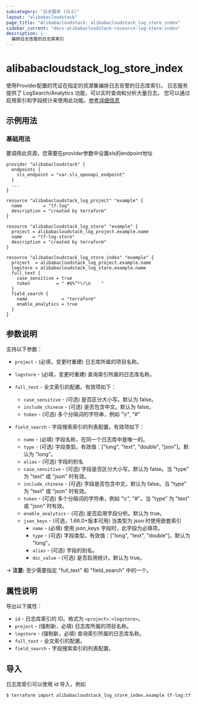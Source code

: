 ```yaml
---
subcategory: "日志服务 (SLS)"
layout: "alibabacloudstack"
page_title: "Alibabacloudstack: alibabacloudstack_log_store_index"
sidebar_current: "docs-alibabacloudstack-resource-log-store-index"
description: |-
  编排日志告警的日志库索引
---
```


# alibabacloudstack_log_store_index

使用Provider配置的凭证在指定的资源集编排日志告警的日志库索引。
日志服务提供了 LogSearch/Analytics 功能，可以实时查询和分析大量日志。
您可以通过启用索引和字段统计来使用此功能。[参考详细信息](https://www.alibabacloud.com/help/doc-detail/43772.htm)

## 示例用法

### 基础用法
要调用此资源，您需要在provider参数中设置sls的endpoint地址
```
provider "alibabacloudstack" {
  endpoints {
    sls_endpoint = "var.sls_openapi_endpoint"
  }
  ...
}

resource "alibabacloudstack_log_project" "example" {
  name        = "tf-log"
  description = "created by terraform"
}

resource "alibabacloudstack_log_store" "example" {
  project = alibabacloudstack_log_project.example.name
  name    = "tf-log-store"
  description = "created by terraform"
}

resource "alibabacloudstack_log_store_index" "example" {
  project  = alibabacloudstack_log_project.example.name
  logstore = alibabacloudstack_log_store.example.name
  full_text {
    case_sensitive = true
    token          = " #$%^*\r\n	"
  }
  field_search {
    name             = "terraform"
    enable_analytics = true
  }
}
```


## 参数说明

支持以下参数：

* `project` - (必填，变更时重建) 日志库所属的项目名称。
* `logstore` - (必填，变更时重建) 查询索引所属的日志库名称。
* `full_text` - 全文索引的配置。有效项如下：
    * `case_sensitive` - (可选) 是否区分大小写。默认为 false。
    * `include_chinese` - (可选) 是否包含中文。默认为 false。
    * `token` - (可选) 多个分隔词的字符串，例如 "\r", "#"

* `field_search` - 字段搜索索引的列表配置。有效项如下：
    * `name` - (必填) 字段名称，在同一个日志库中是唯一的。
    * `type` - (可选) 字段类型。有效值：["long", "text", "double", "json"]。默认为 "long"。
    * `alias` - (可选) 字段的别名
    * `case_sensitive` - (可选) 字段是否区分大小写。默认为 false。当 "type" 为 "text" 或 "json" 时有效。
    * `include_chinese` - (可选) 字段是否包含中文。默认为 false。当 "type" 为 "text" 或 "json" 时有效。
    * `token` - (可选) 多个分隔词的字符串，例如 "\r", "#"。当 "type" 为 "text" 或 "json" 时有效。
    * `enable_analytics` - (可选) 是否启用字段分析。默认为 true。
    * `json_keys` - (可选，1.66.0+版本可用) 当类型为 json 时使用嵌套索引
        * `name` - (必填) 使用 json_keys 字段时，此字段为必填项。
        * `type` - (可选) 字段类型。有效值：["long", "text", "double"]。默认为 "long"。
        * `alias` - (可选) 字段的别名。
        * `doc_value` - (可选) 是否启用统计。默认为 true。

-> **注意:** 至少需要指定 "full_text" 和 "field_search" 中的一个。

## 属性说明

导出以下属性：

* `id` - 日志库索引的 ID。格式为 `<project>:<logstore>`。
* `project` - (强制新，必填) 日志库所属的项目名称。
* `logstore` - (强制新，必填) 查询索引所属的日志库名称。
* `full_text` - 全文索引的配置。
* `field_search` - 字段搜索索引的列表配置。

## 导入

日志库索引可以使用 id 导入，例如

```bash
$ terraform import alibabacloudstack_log_store_index.example tf-log:tf-log-store
```